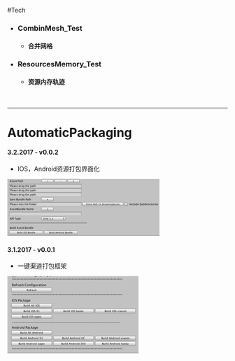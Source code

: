 #Tech

* ### CombinMesh_Test

	* #### 合并网格
	
* ### ResourcesMemory_Test

	* #### 资源内存轨迹
	

</br>
	
---
	
# AutomaticPackaging

#### 3.2.2017 - v0.0.2

* IOS，Android资源打包界面化

![](https://raw.githubusercontent.com/pepsigit/Pictures/master/unity_tech/9_assetBundle.png)
</br>

#### 3.1.2017 - v0.0.1

* 一键渠道打包框架

![](https://raw.githubusercontent.com/pepsigit/Pictures/master/unity_tech/8_autopackage.png)